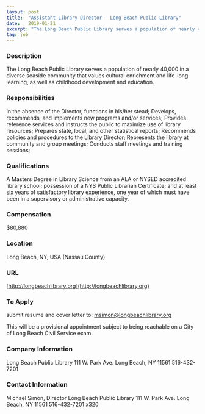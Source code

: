 ```yaml
---
layout: post
title:  "Assistant Library Director - Long Beach Public Library"
date:   2019-01-21
excerpt: "The Long Beach Public Library serves a population of nearly 40,000 in a diverse seaside community that values cultural enrichment and life-long learning, as well as childhood development and education."
tag: job
---
```


### Description   

The Long Beach Public Library serves a population of nearly 40,000 in a diverse seaside community that values cultural enrichment and life-long learning, as well as childhood development and education.


### Responsibilities   

In the absence of the Director, functions in his/her stead; Develops, recommends, and implements new programs and/or services; Provides reference services and instructs the public to maximize use of library resources; Prepares state, local, and other statistical reports; Recommends policies and procedures to the Library Director; Represents the library at community and group meetings; Conducts staff meetings and training sessions; 


### Qualifications   

A Masters Degree in Library Science from an ALA or NYSED accredited library school; possession of a NYS Public Librarian Certificate; and at least six years of satisfactory library experience, one year of which must have been in a supervisory or administrative capacity.


### Compensation   

$80,880


### Location   

Long Beach, NY, USA  (Nassau County)


### URL   

[http://longbeachlibrary.org](http://longbeachlibrary.org)

### To Apply   

submit resume and cover letter to:
msimon@longbeachlibrary.org

This will be a provisional appointment subject to being reachable on a City of Long Beach Civil Service exam.


### Company Information   

Long Beach Public Library
111 W. Park Ave.
Long Beach, NY 11561
516-432-7201


### Contact Information   

Michael Simon, Director
Long Beach Public Library
111 W. Park Ave.
Long Beach, NY 11561
516-432-7201  x320


